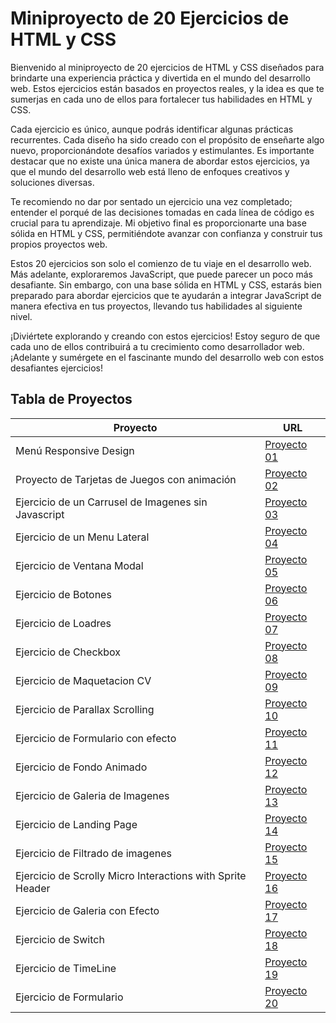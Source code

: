 # Miniproyecto de 20 Ejercicios de HTML y CSS

Bienvenido al miniproyecto de 20 ejercicios de HTML y CSS diseñados para brindarte una experiencia práctica y divertida en el mundo del desarrollo web. Estos ejercicios están basados en proyectos reales, y la idea es que te sumerjas en cada uno de ellos para fortalecer tus habilidades en HTML y CSS.

Cada ejercicio es único, aunque podrás identificar algunas prácticas recurrentes. Cada diseño ha sido creado con el propósito de enseñarte algo nuevo, proporcionándote desafíos variados y estimulantes. Es importante destacar que no existe una única manera de abordar estos ejercicios, ya que el mundo del desarrollo web está lleno de enfoques creativos y soluciones diversas.

Te recomiendo no dar por sentado un ejercicio una vez completado; entender el porqué de las decisiones tomadas en cada línea de código es crucial para tu aprendizaje. Mi objetivo final es proporcionarte una base sólida en HTML y CSS, permitiéndote avanzar con confianza y construir tus propios proyectos web.

Estos 20 ejercicios son solo el comienzo de tu viaje en el desarrollo web. Más adelante, exploraremos JavaScript, que puede parecer un poco más desafiante. Sin embargo, con una base sólida en HTML y CSS, estarás bien preparado para abordar ejercicios que te ayudarán a integrar JavaScript de manera efectiva en tus proyectos, llevando tus habilidades al siguiente nivel.

¡Diviértete explorando y creando con estos ejercicios! Estoy seguro de que cada uno de ellos contribuirá a tu crecimiento como desarrollador web. ¡Adelante y sumérgete en el fascinante mundo del desarrollo web con estos desafiantes ejercicios!

## Tabla de Proyectos

| Proyecto                                          | URL                                                                                                    |
| -------------------------------------------------- | ------------------------------------------------------------------------------------------------------ |
| Menú Responsive Design                             | [Proyecto 01](https://github.com/diegudeveloper/20projects/tree/main/proyectos/proyecto01)            |
| Proyecto de Tarjetas de Juegos con animación        | [Proyecto 02](https://github.com/diegudeveloper/20projects/tree/main/proyectos/proyecto02)            |
| Ejercicio de un Carrusel de Imagenes sin Javascript | [Proyecto 03](https://github.com/diegudeveloper/20projects/tree/main/proyectos/proyecto03)            |
| Ejercicio de un Menu Lateral                        | [Proyecto 04](https://github.com/diegudeveloper/20projects/tree/main/proyectos/proyecto04)            |
| Ejercicio de Ventana Modal                           | [Proyecto 05](https://github.com/diegudeveloper/20projects/tree/main/proyectos/proyecto05)            |
| Ejercicio de Botones                                | [Proyecto 06](https://github.com/diegudeveloper/20projects/tree/main/proyectos/proyecto06)            |
| Ejercicio de Loadres                                | [Proyecto 07](https://github.com/diegudeveloper/20projects/tree/main/proyectos/proyecto07)            |
| Ejercicio de Checkbox                               | [Proyecto 08](https://github.com/diegudeveloper/20projects/tree/main/proyectos/proyecto08)            |
| Ejercicio de Maquetacion CV                         | [Proyecto 09](https://github.com/diegudeveloper/20projects/tree/main/proyectos/proyecto09)            |
| Ejercicio de Parallax Scrolling                     | [Proyecto 10](https://github.com/diegudeveloper/20projects/tree/main/proyectos/proyecto10)            |
| Ejercicio de Formulario con efecto                  | [Proyecto 11](https://github.com/diegudeveloper/20projects/tree/main/proyectos/proyecto11)            |
| Ejercicio de Fondo Animado                          | [Proyecto 12](https://github.com/diegudeveloper/20projects/tree/main/proyectos/proyecto12)            |
| Ejercicio de Galeria de Imagenes                    | [Proyecto 13](https://github.com/diegudeveloper/20projects/tree/main/proyectos/proyecto13)            |
| Ejercicio de Landing Page                           | [Proyecto 14](https://github.com/diegudeveloper/20projects/tree/main/proyectos/proyecto14)            |
| Ejercicio de Filtrado de imagenes                   | [Proyecto 15](https://github.com/diegudeveloper/20projects/tree/main/proyectos/proyecto15)            |
| Ejercicio de Scrolly Micro Interactions with Sprite Header | [Proyecto 16](https://github.com/diegudeveloper/20projects/tree/main/proyectos/proyecto16)        |
| Ejercicio de Galeria con Efecto                     | [Proyecto 17](https://github.com/diegudeveloper/20projects/tree/main/proyectos/proyecto17)            |
| Ejercicio de Switch                                  | [Proyecto 18](https://github.com/diegudeveloper/20projects/tree/main/proyectos/proyecto18)            |
| Ejercicio de TimeLine                               | [Proyecto 19](https://github.com/diegudeveloper/20projects/tree/main/proyectos/proyecto19)            |
| Ejercicio de Formulario                              | [Proyecto 20](https://github.com/diegudeveloper/20projects/tree/main/proyectos/proyecto20)            |




